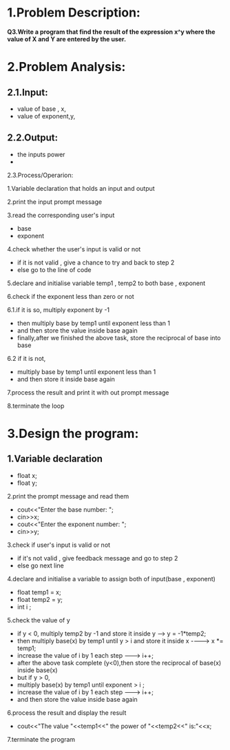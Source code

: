 1.Problem Description:
=
**Q3.Write a program that find the result of the expression x^y where the value of X and Y are entered by the user.**

2.Problem Analysis:
=
2.1.Input:
- 
- value of base , x,
- value of exponent,y,

2.2.Output:
- 
- the inputs power 
- 
2.3.Process/Operarion:

1.Variable declaration that holds an input and output

2.print the input prompt message

3.read the corresponding user's input
- base
- exponent

4.check whether the user's input is valid or not
- if it is not valid , give a chance to try and back to step 2
- else go to the line of code

5.declare and initialise variable temp1 , temp2 to both base , exponent

6.check if the exponent less than zero or not

6.1.if it is so, multiply exponent by -1 
- then multiply base  by temp1 until exponent less than  1
- and then store the value inside base again
- finally,after we finished the above task, store the reciprocal of base into base

6.2 if it is not,
- multiply base by temp1 until exponent less than 1
- and then store it inside base again

7.process the result and print it with out prompt message

8.terminate the loop

3.Design the program:
=
1.Variable declaration
- 
- float x;
- float y;

2.print the prompt  message and read them

- cout<<"Enter the base number: ";
- cin>>x;
- cout<<"Enter the exponent number: ";
- cin>>y;

3.check if user's input is valid or not
- if it's not valid , give feedback message and go to step 2
- else go next line

4.declare and initialise a variable to assign both of input(base , exponent)
- float temp1 = x;
- float temp2 = y;
- int i ;

5.check the value of y
- if y < 0, multiply temp2 by -1 and store it inside y --> y = -1*temp2;
- then multiply base(x) by temp1 until y > i  and store it inside x ----> x *= temp1;
- increase the value of i by 1 each step ---> i++;
- after the above task complete (y<0),then store the reciprocal of base(x) inside base(x)
- but if y > 0,
- multiply base(x) by temp1 until exponent > i ;
- increase the value of i by 1 each step ---> i++;
- and then store the value inside base again

6.process the result and display the result
- cout<<"The value "<<temp1<<" the power of "<<temp2<<" is:"<<x;

7.terminate the program

